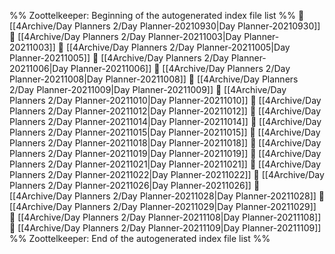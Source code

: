 %% Zoottelkeeper: Beginning of the autogenerated index file list  %%
📄 [[4Archive/Day Planners 2/Day Planner-20210930|Day Planner-20210930]]
📄 [[4Archive/Day Planners 2/Day Planner-20211003|Day Planner-20211003]]
📄 [[4Archive/Day Planners 2/Day Planner-20211005|Day Planner-20211005]]
📄 [[4Archive/Day Planners 2/Day Planner-20211006|Day Planner-20211006]]
📄 [[4Archive/Day Planners 2/Day Planner-20211008|Day Planner-20211008]]
📄 [[4Archive/Day Planners 2/Day Planner-20211009|Day Planner-20211009]]
📄 [[4Archive/Day Planners 2/Day Planner-20211010|Day Planner-20211010]]
📄 [[4Archive/Day Planners 2/Day Planner-20211012|Day Planner-20211012]]
📄 [[4Archive/Day Planners 2/Day Planner-20211014|Day Planner-20211014]]
📄 [[4Archive/Day Planners 2/Day Planner-20211015|Day Planner-20211015]]
📄 [[4Archive/Day Planners 2/Day Planner-20211018|Day Planner-20211018]]
📄 [[4Archive/Day Planners 2/Day Planner-20211019|Day Planner-20211019]]
📄 [[4Archive/Day Planners 2/Day Planner-20211021|Day Planner-20211021]]
📄 [[4Archive/Day Planners 2/Day Planner-20211022|Day Planner-20211022]]
📄 [[4Archive/Day Planners 2/Day Planner-20211026|Day Planner-20211026]]
📄 [[4Archive/Day Planners 2/Day Planner-20211028|Day Planner-20211028]]
📄 [[4Archive/Day Planners 2/Day Planner-20211029|Day Planner-20211029]]
📄 [[4Archive/Day Planners 2/Day Planner-20211108|Day Planner-20211108]]
📄 [[4Archive/Day Planners 2/Day Planner-20211109|Day Planner-20211109]]
%% Zoottelkeeper: End of the autogenerated index file list  %%
